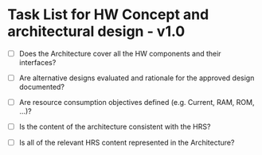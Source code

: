 # Task List for HW Concept and architectural design - v1.0

- [ ] Does the Architecture cover all the HW components and their interfaces?

- [ ] Are alternative designs evaluated and rationale for the approved design documented?

- [ ] Are resource consumption objectives defined (e.g. Current, RAM, ROM, &hellip;)?

- [ ] Is the content of the architecture consistent with the HRS?

- [ ] Is all of the relevant HRS content represented in the Architecture?
